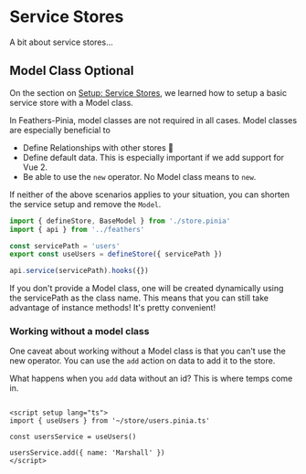 # Service Stores

A bit about service stores...

## Model Class Optional

On the section on [Setup: Service Stores](./setup#service-stores), we learned how to setup a basic service store with a Model class.

In Feathers-Pinia, model classes are not required in all cases.  Model classes are especially beneficial to

- Define Relationships with other stores 🥰
- Define default data.  This is especially important if we add support for Vue 2.
- Be able to use the `new` operator.  No Model class means to `new`.

If neither of the above scenarios applies to your situation, you can shorten the service setup and remove the `Model`.

```ts
import { defineStore, BaseModel } from './store.pinia'
import { api } from '../feathers'

const servicePath = 'users'
export const useUsers = defineStore({ servicePath })

api.service(servicePath).hooks({})
```

If you don't provide a Model class, one will be created dynamically using the servicePath as the class name.  This means that you can still take advantage of instance methods!  It's pretty convenient!


### Working without a model class

One caveat about working without a Model class is that you can't use the new operator.  You can use the `add` action on data to add it to the store.

What happens when you `add` data without an id?  This is where temps come in.

```vue

<script setup lang="ts">
import { useUsers } from '~/store/users.pinia.ts'

const usersService = useUsers()

usersService.add({ name: 'Marshall' })
</script>

```